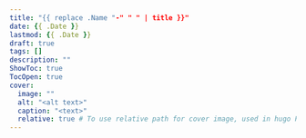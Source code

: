 ```yaml
---
title: "{{ replace .Name "-" " " | title }}"
date: {{ .Date }}
lastmod: {{ .Date }}
draft: true
tags: []
description: ""
ShowToc: true
TocOpen: true
cover:
  image: ""
  alt: "<alt text>"
  caption: "<text>"
  relative: true # To use relative path for cover image, used in hugo Page-bundles
---
```

